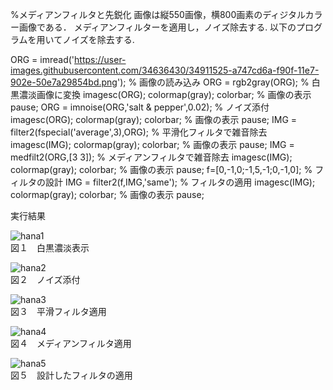 %メディアンフィルタと先鋭化
画像は縦550画像，横800画素のディジタルカラー画像である．
メディアンフィルターを適用し，ノイズ除去する.
以下のプログラムを用いてノイズを除去する.


ORG = imread('https://user-images.githubusercontent.com/34636430/34911525-a747cd6a-f90f-11e7-902e-50e7a29854bd.png'); % 画像の読み込み
ORG = rgb2gray(ORG); % 白黒濃淡画像に変換
imagesc(ORG); colormap(gray); colorbar; % 画像の表示
pause;
ORG = imnoise(ORG,'salt & pepper',0.02); % ノイズ添付
imagesc(ORG); colormap(gray); colorbar; % 画像の表示
pause;
IMG = filter2(fspecial('average',3),ORG); % 平滑化フィルタで雑音除去
imagesc(IMG); colormap(gray); colorbar; % 画像の表示
pause;
IMG = medfilt2(ORG,[3 3]); % メディアンフィルタで雑音除去
imagesc(IMG); colormap(gray); colorbar; % 画像の表示
pause;
f=[0,-1,0;-1,5,-1;0,-1,0]; % フィルタの設計
IMG = filter2(f,IMG,'same'); % フィルタの適用
imagesc(IMG); colormap(gray); colorbar; % 画像の表示
pause;


実行結果  

![hana1](https://user-images.githubusercontent.com/34636430/35215036-6a96e516-ffa6-11e7-9088-e57421a4983f.jpg)  
図１　白黒濃淡表示  

![hana2](https://user-images.githubusercontent.com/34636430/35215037-6ac4682e-ffa6-11e7-8c84-ceee35df5007.jpg)  
図２　ノイズ添付

![hana3](https://user-images.githubusercontent.com/34636430/35215038-6af819a8-ffa6-11e7-84f9-f0cee1b302a7.jpg)  
図３　平滑フィルタ適用

![hana4](https://user-images.githubusercontent.com/34636430/35215039-6b2706d2-ffa6-11e7-93ba-23672b679759.jpg)  
図４　メディアンフィルタ適用  

![hana5](https://user-images.githubusercontent.com/34636430/35215040-6b540560-ffa6-11e7-8de8-626299267b6e.jpg)  
図５　設計したフィルタの適用  
